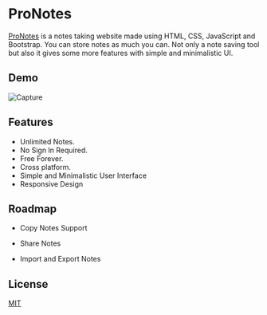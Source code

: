 
# ProNotes

[ProNotes](https://pro-notes.vercel.app) is a notes taking website made using HTML, CSS, JavaScript and Bootstrap. You can store notes as much you can. Not only a note saving tool but also it gives some more features with simple and minimalistic UI. 


## Demo

![Capture](https://user-images.githubusercontent.com/68228783/121309498-e189b680-c91f-11eb-9b86-c9aeff114f48.PNG)


  
## Features

- Unlimited Notes.
- No Sign In Required.
- Free Forever.
- Cross platform.
- Simple and Minimalistic User Interface
- Responsive Design

  
## Roadmap

- Copy Notes Support

- Share Notes

- Import and Export Notes

  
## License

[MIT](https://choosealicense.com/licenses/mit/)

  
